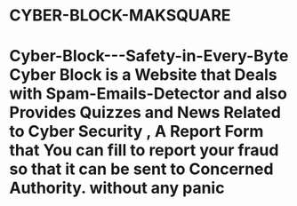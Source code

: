 # CYBER-BLOCK-MAKSQUARE
# Cyber-Block---Safety-in-Every-Byte Cyber Block is a Website that Deals with Spam-Emails-Detector and also Provides Quizzes and News Related to Cyber Security , A Report Form that You can fill to report your fraud so that it can be sent to Concerned Authority. without any panic
